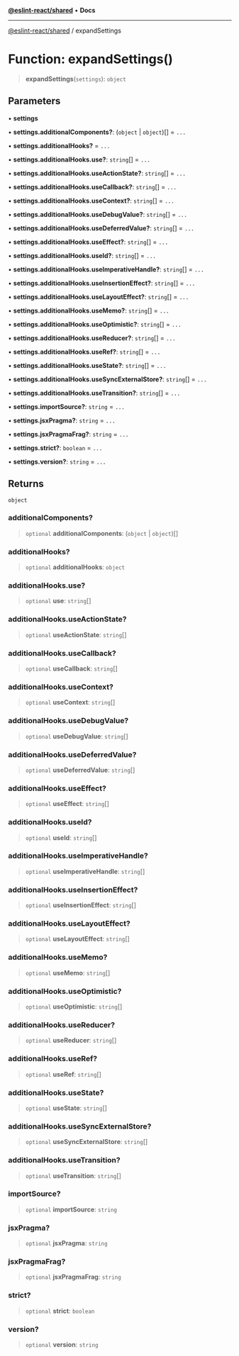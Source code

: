 [**@eslint-react/shared**](../README.md) • **Docs**

***

[@eslint-react/shared](../README.md) / expandSettings

# Function: expandSettings()

> **expandSettings**(`settings`): `object`

## Parameters

• **settings**

• **settings.additionalComponents?**: (`object` \| `object`)[] = `...`

• **settings.additionalHooks?** = `...`

• **settings.additionalHooks.use?**: `string`[] = `...`

• **settings.additionalHooks.useActionState?**: `string`[] = `...`

• **settings.additionalHooks.useCallback?**: `string`[] = `...`

• **settings.additionalHooks.useContext?**: `string`[] = `...`

• **settings.additionalHooks.useDebugValue?**: `string`[] = `...`

• **settings.additionalHooks.useDeferredValue?**: `string`[] = `...`

• **settings.additionalHooks.useEffect?**: `string`[] = `...`

• **settings.additionalHooks.useId?**: `string`[] = `...`

• **settings.additionalHooks.useImperativeHandle?**: `string`[] = `...`

• **settings.additionalHooks.useInsertionEffect?**: `string`[] = `...`

• **settings.additionalHooks.useLayoutEffect?**: `string`[] = `...`

• **settings.additionalHooks.useMemo?**: `string`[] = `...`

• **settings.additionalHooks.useOptimistic?**: `string`[] = `...`

• **settings.additionalHooks.useReducer?**: `string`[] = `...`

• **settings.additionalHooks.useRef?**: `string`[] = `...`

• **settings.additionalHooks.useState?**: `string`[] = `...`

• **settings.additionalHooks.useSyncExternalStore?**: `string`[] = `...`

• **settings.additionalHooks.useTransition?**: `string`[] = `...`

• **settings.importSource?**: `string` = `...`

• **settings.jsxPragma?**: `string` = `...`

• **settings.jsxPragmaFrag?**: `string` = `...`

• **settings.strict?**: `boolean` = `...`

• **settings.version?**: `string` = `...`

## Returns

`object`

### additionalComponents?

> `optional` **additionalComponents**: (`object` \| `object`)[]

### additionalHooks?

> `optional` **additionalHooks**: `object`

### additionalHooks.use?

> `optional` **use**: `string`[]

### additionalHooks.useActionState?

> `optional` **useActionState**: `string`[]

### additionalHooks.useCallback?

> `optional` **useCallback**: `string`[]

### additionalHooks.useContext?

> `optional` **useContext**: `string`[]

### additionalHooks.useDebugValue?

> `optional` **useDebugValue**: `string`[]

### additionalHooks.useDeferredValue?

> `optional` **useDeferredValue**: `string`[]

### additionalHooks.useEffect?

> `optional` **useEffect**: `string`[]

### additionalHooks.useId?

> `optional` **useId**: `string`[]

### additionalHooks.useImperativeHandle?

> `optional` **useImperativeHandle**: `string`[]

### additionalHooks.useInsertionEffect?

> `optional` **useInsertionEffect**: `string`[]

### additionalHooks.useLayoutEffect?

> `optional` **useLayoutEffect**: `string`[]

### additionalHooks.useMemo?

> `optional` **useMemo**: `string`[]

### additionalHooks.useOptimistic?

> `optional` **useOptimistic**: `string`[]

### additionalHooks.useReducer?

> `optional` **useReducer**: `string`[]

### additionalHooks.useRef?

> `optional` **useRef**: `string`[]

### additionalHooks.useState?

> `optional` **useState**: `string`[]

### additionalHooks.useSyncExternalStore?

> `optional` **useSyncExternalStore**: `string`[]

### additionalHooks.useTransition?

> `optional` **useTransition**: `string`[]

### importSource?

> `optional` **importSource**: `string`

### jsxPragma?

> `optional` **jsxPragma**: `string`

### jsxPragmaFrag?

> `optional` **jsxPragmaFrag**: `string`

### strict?

> `optional` **strict**: `boolean`

### version?

> `optional` **version**: `string`
